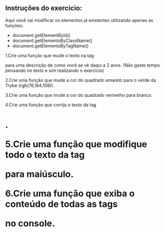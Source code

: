 ## Instruções do exercicio:

Aqui você vai modificar os elementos já existentes utilizando apenas as funções:
  - document.getElementById()
  - document.getElementsByClassName()
  - document.getElementsByTagName()
 
1.Crie uma função que mude o texto na tag <p> para uma descrição de como você se vê daqui a 2 anos. (Não gaste tempo pensando no texto e sim realizando o exercício)
 
2.Crie uma função que mude a cor do quadrado amarelo para o verde da Trybe (rgb(76,164,109)).
 
3.Crie uma função que mude a cor do quadrado vermelho para branco.
 
4.Crie uma função que corrija o texto da tag <h1>.
 
5.Crie uma função que modifique todo o texto da tag <p> para maiúsculo.
 
6.Crie uma função que exiba o conteúdo de todas as tags <p> no console.